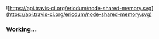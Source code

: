 ![https://api.travis-ci.org/ericdum/node-shared-memory.svg](https://api.travis-ci.org/ericdum/node-shared-memory.svg)

### Working...

